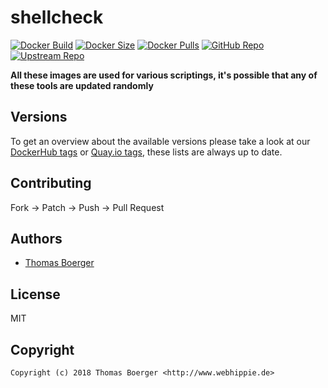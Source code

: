 # shellcheck

[![Docker Build](https://github.com/toolhippie/shellcheck/workflows/docker/badge.svg)](https://github.com/toolhippie/shellcheck/actions?query=workflow%3Adocker) [![Docker Size](https://img.shields.io/docker/image-size/toolhippie/shellcheck/latest)](https://hub.docker.com/r/toolhippie/shellcheck) [![Docker Pulls](https://img.shields.io/docker/pulls/toolhippie/shellcheck)](https://hub.docker.com/r/toolhippie/shellcheck) [![GitHub Repo](https://img.shields.io/badge/github-repo-yellowgreen)](https://github.com/toolhippie/shellcheck) [![Upstream Repo](https://img.shields.io/badge/upstream-repo-yellow)](https://github.com/koalaman/shellcheck)

**All these images are used for various scriptings, it's possible that any of these tools are updated randomly**

## Versions

To get an overview about the available versions please take a look at our [DockerHub tags](https://hub.docker.com/r/toolhippie/shellcheck/tags/) or [Quay.io tags](https://quay.io/repository/toolhippie/shellcheck?tab=tags), these lists are always up to date.

## Contributing

Fork -> Patch -> Push -> Pull Request

## Authors

*  [Thomas Boerger](https://github.com/tboerger)

## License

MIT

## Copyright

```console
Copyright (c) 2018 Thomas Boerger <http://www.webhippie.de>
```
